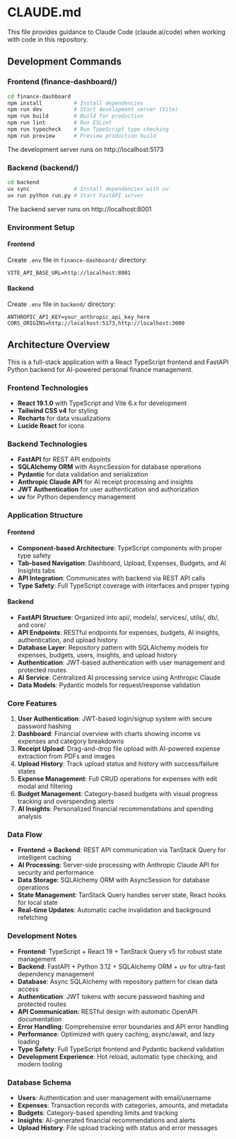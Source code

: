 # CLAUDE.md

This file provides guidance to Claude Code (claude.ai/code) when working with code in this repository.

## Development Commands

### Frontend (finance-dashboard/)
```bash
cd finance-dashboard
npm install          # Install dependencies
npm run dev          # Start development server (Vite)
npm run build        # Build for production
npm run lint         # Run ESLint
npm run typecheck    # Run TypeScript type checking
npm run preview      # Preview production build
```

The development server runs on http://localhost:5173

### Backend (backend/)
```bash
cd backend
uv sync              # Install dependencies with uv
uv run python run.py # Start FastAPI server
```

The backend server runs on http://localhost:8001

### Environment Setup

#### Frontend
Create `.env` file in `finance-dashboard/` directory:
```env
VITE_API_BASE_URL=http://localhost:8001
```

#### Backend
Create `.env` file in `backend/` directory:
```env
ANTHROPIC_API_KEY=your_anthropic_api_key_here
CORS_ORIGINS=http://localhost:5173,http://localhost:3000
```

## Architecture Overview

This is a full-stack application with a React TypeScript frontend and FastAPI Python backend for AI-powered personal finance management.

### Frontend Technologies
- **React 19.1.0** with TypeScript and Vite 6.x for development
- **Tailwind CSS v4** for styling
- **Recharts** for data visualizations
- **Lucide React** for icons

### Backend Technologies
- **FastAPI** for REST API endpoints
- **SQLAlchemy ORM** with AsyncSession for database operations
- **Pydantic** for data validation and serialization
- **Anthropic Claude API** for AI receipt processing and insights
- **JWT Authentication** for user authentication and authorization
- **uv** for Python dependency management

### Application Structure

#### Frontend
- **Component-based Architecture**: TypeScript components with proper type safety
- **Tab-based Navigation**: Dashboard, Upload, Expenses, Budgets, and AI Insights tabs
- **API Integration**: Communicates with backend via REST API calls
- **Type Safety**: Full TypeScript coverage with interfaces and proper typing

#### Backend
- **FastAPI Structure**: Organized into api/, models/, services/, utils/, db/, and core/
- **API Endpoints**: RESTful endpoints for expenses, budgets, AI insights, authentication, and upload history
- **Database Layer**: Repository pattern with SQLAlchemy models for expenses, budgets, users, insights, and upload history
- **Authentication**: JWT-based authentication with user management and protected routes
- **AI Service**: Centralized AI processing service using Anthropic Claude
- **Data Models**: Pydantic models for request/response validation

### Core Features
1. **User Authentication**: JWT-based login/signup system with secure password hashing
2. **Dashboard**: Financial overview with charts showing income vs expenses and category breakdowns
3. **Receipt Upload**: Drag-and-drop file upload with AI-powered expense extraction from PDFs and images
4. **Upload History**: Track upload status and history with success/failure states
5. **Expense Management**: Full CRUD operations for expenses with edit modal and filtering
6. **Budget Management**: Category-based budgets with visual progress tracking and overspending alerts
7. **AI Insights**: Personalized financial recommendations and spending analysis

### Data Flow
- **Frontend → Backend**: REST API communication via TanStack Query for intelligent caching
- **AI Processing**: Server-side processing with Anthropic Claude API for security and performance
- **Data Storage**: SQLAlchemy ORM with AsyncSession for database operations
- **State Management**: TanStack Query handles server state, React hooks for local state
- **Real-time Updates**: Automatic cache invalidation and background refetching

### Development Notes
- **Frontend**: TypeScript + React 19 + TanStack Query v5 for robust state management
- **Backend**: FastAPI + Python 3.12 + SQLAlchemy ORM + uv for ultra-fast dependency management
- **Database**: Async SQLAlchemy with repository pattern for clean data access
- **Authentication**: JWT tokens with secure password hashing and protected routes
- **API Communication**: RESTful design with automatic OpenAPI documentation
- **Error Handling**: Comprehensive error boundaries and API error handling
- **Performance**: Optimized with query caching, async/await, and lazy loading
- **Type Safety**: Full TypeScript frontend and Pydantic backend validation
- **Development Experience**: Hot reload, automatic type checking, and modern tooling

### Database Schema
- **Users**: Authentication and user management with email/username
- **Expenses**: Transaction records with categories, amounts, and metadata
- **Budgets**: Category-based spending limits and tracking
- **Insights**: AI-generated financial recommendations and alerts  
- **Upload History**: File upload tracking with status and error messages